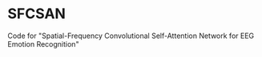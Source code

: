 # SFCSAN
Code for "Spatial-Frequency Convolutional Self-Attention Network for EEG Emotion Recognition"
